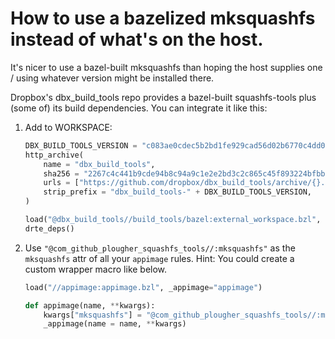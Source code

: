 # How to use a bazelized mksquashfs instead of what's on the host.

It's nicer to use a bazel-built mksquashfs than hoping the host supplies one / using whatever version might be installed there.

Dropbox's dbx_build_tools repo provides a bazel-built squashfs-tools plus (some of) its build dependencies.
You can integrate it like this:

1. Add to WORKSPACE:
    ```py
    DBX_BUILD_TOOLS_VERSION = "c083ae0cdec5b2bd1fe929cad56d02b6770c4dd0"
    http_archive(
        name = "dbx_build_tools",
        sha256 = "2267c4c441b9cde94b8c94a9c1e2e2bd3c2c865c45f893224bfbbf9d5d0998a8",
        urls = ["https://github.com/dropbox/dbx_build_tools/archive/{}.tar.gz".format(DBX_BUILD_TOOLS_VERSION)],
        strip_prefix = "dbx_build_tools-" + DBX_BUILD_TOOLS_VERSION,
    )
    
    load("@dbx_build_tools//build_tools/bazel:external_workspace.bzl", "drte_deps")
    drte_deps()
    ```
2.  Use `"@com_github_plougher_squashfs_tools//:mksquashfs"` as the `mksquashfs` attr of all your `appimage` rules.
    Hint: You could create a custom wrapper macro like below.
    ```py
    load("//appimage:appimage.bzl", _appimage="appimage")

    def appimage(name, **kwargs):
        kwargs["mksquashfs"] = "@com_github_plougher_squashfs_tools//:mksquashfs"
        _appimage(name = name, **kwargs)
    ```
